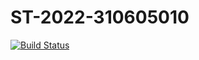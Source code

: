 # ST-2022-310605010
[![Build Status](https://app.travis-ci.com/ZionSung/ST-2022-310605010.svg?branch=main)](https://app.travis-ci.com/ZionSung/ST-2022-310605010)